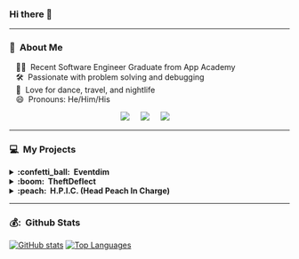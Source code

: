 ### Hi there 👋

<hr/>

### :space_invader: &nbsp;About Me

&nbsp;&nbsp;&nbsp;:technologist: &nbsp;Recent Software Engineer Graduate from App Academy \
&nbsp;&nbsp;&nbsp;🛠️ &nbsp;Passionate with problem solving and debugging \
&nbsp;&nbsp;&nbsp;:heartbeat: &nbsp;Love for dance, travel, and nightlife \
&nbsp;&nbsp;&nbsp;:smile: &nbsp;Pronouns: He/Him/His 

<p align="center">
  <a href="mailto:judnguyen@ucdavis.edu"><img src="https://img.shields.io/badge/gmail-%23D14836.svg?&style=for-the-badge&logo=gmail&logoColor=white" /></a>&nbsp;&nbsp;&nbsp;&nbsp;
  <a href="https://www.linkedin.com/in/justin-nguyen-dev/"><img src="https://img.shields.io/badge/linkedin-%230077B5.svg?&style=for-the-badge&logo=linkedin&logoColor=white" /></a>&nbsp;&nbsp;&nbsp;&nbsp;
  <a href="https://angel.co/u/justin-nguyen-dev/"><img src="https://img.shields.io/badge/AngelList-b6b9b9?style=for-the-badge&logo=AngelList&logoColor=black" /></a>&nbsp;&nbsp;&nbsp;&nbsp;
</p>

<hr/>

### 💻 &nbsp;My Projects

<details>
  <summary><b>:confetti_ball: &nbsp;Eventdim</b></summary>
  <br/>

  <a href="https://github.com/justinneyugn/Eventdim_Project#readme" title="Ewetube" target="_blank">
    <img alt src="https://github.com/justinneyugn/Eventdim_Project/blob/main/app/assets/images/preview_pic.png" style="width: 300px;">
  </a>
  <br />

Technologies used:

![Ruby](https://img.shields.io/badge/ruby-%23CC342D.svg?style=for-the-badge&logo=ruby&logoColor=white) ![Rails](https://img.shields.io/badge/rails-%23CC0000.svg?style=for-the-badge&logo=ruby-on-rails&logoColor=white) ![React](https://img.shields.io/badge/react-%2320232a.svg?style=for-the-badge&logo=react&logoColor=%2361DAFB) ![Redux](https://img.shields.io/badge/redux-%23593d88.svg?style=for-the-badge&logo=redux&logoColor=white) ![HTML5](https://img.shields.io/badge/html5-%23E34F26.svg?style=for-the-badge&logo=html5&logoColor=white) ![CSS3](https://img.shields.io/badge/css3-%231572B6.svg?style=for-the-badge&logo=css3&logoColor=white) ![SASS](https://img.shields.io/badge/SASS-hotpink.svg?style=for-the-badge&logo=SASS&logoColor=white) ![Postgres](https://img.shields.io/badge/postgres-%23316192.svg?style=for-the-badge&logo=postgresql&logoColor=white) ![Heroku](https://img.shields.io/badge/heroku-%23430098.svg?style=for-the-badge&logo=heroku&logoColor=white) ![AWS](https://img.shields.io/badge/AWS-%23FF9900.svg?style=for-the-badge&logo=amazon-aws&logoColor=white)
</details>

<details closed>
  <summary><b>:boom: &nbsp;TheftDeflect</b></summary>
  <br>

<a href="https://github.com/d-tamang/theft-deflect#readme" title="Octet" target="_blank">
    <img alt src="https://github.com/d-tamang/theft-deflect/blob/main/frontend/public/images/mapview.png" style="width: 300px;">
</a>

Technologies used:

![MongoDB](https://img.shields.io/badge/MongoDB-%234ea94b.svg?style=for-the-badge&logo=mongodb&logoColor=white) ![Express.js](https://img.shields.io/badge/express.js-%23404d59.svg?style=for-the-badge&logo=express&logoColor=%2361DAFB) ![React](https://img.shields.io/badge/react-%2320232a.svg?style=for-the-badge&logo=react&logoColor=%2361DAFB) ![NodeJS](https://img.shields.io/badge/node.js-6DA55F?style=for-the-badge&logo=node.js&logoColor=white) ![SASS](https://img.shields.io/badge/SASS-hotpink.svg?style=for-the-badge&logo=SASS&logoColor=white) ![Heroku](https://img.shields.io/badge/heroku-%23430098.svg?style=for-the-badge&logo=heroku&logoColor=white)

</details>

<details closed>
  <summary><b>:peach: &nbsp;H.P.I.C. (Head Peach In Charge)</b></summary>
  <br>

<a href="https://github.com/justinneyugn/Javascript_Project#readme" title="Octet" target="_blank">
    <img alt src="https://github.com/justinneyugn/HPIC/blob/main/images/project_picture.png" style="width: 300px;">
</a>

Technologies used:

![JavaScript](https://img.shields.io/badge/javascript-%23323330.svg?style=for-the-badge&logo=javascript&logoColor=%23F7DF1E) ![HTML5](https://img.shields.io/badge/html5-%23E34F26.svg?style=for-the-badge&logo=html5&logoColor=white) ![Webpack](https://img.shields.io/badge/webpack-%238DD6F9.svg?style=for-the-badge&logo=webpack&logoColor=black) ![NPM](https://img.shields.io/badge/NPM-%23000000.svg?style=for-the-badge&logo=npm&logoColor=white)

</details>

<hr/>

### 💰: &nbsp;Github Stats

[![GitHub stats](https://github-readme-stats.vercel.app/api?username=justinneyugn&count_private=true)](https://ewetube.herokuapp.com/#/404page) [![Top Languages](https://github-readme-stats.vercel.app/api/top-langs/?username=justinneyugn&count_private=true)](https://ewetube.herokuapp.com/#/404page)
